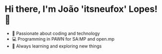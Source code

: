 # Hi there, I'm João 'itsneufox' Lopes! 👋

- 🌟 Passionate about coding and technology
- 💻 Programming in PAWN for SA:MP and open.mp
- 🌱 Always learning and exploring new things
